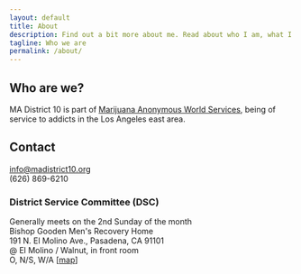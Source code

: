 ```yaml
---
layout: default
title: About
description: Find out a bit more about me. Read about who I am, what I do and what are my passions.
tagline: Who we are
permalink: /about/
---
```


## Who are we?

MA District 10 is part of [Marijuana Anonymous World Services](https://www.marijuana-anonymous.org), being of service to addicts in the Los Angeles east area.

## Contact
<a title="eMail MA District 10" href="mailto:info@madistrict10.org" style="color:inherit; opacity:inherit">info@madistrict10.org</a>  
(626) 869-6210

### District Service Committee (DSC)

 Generally meets on the 2nd Sunday of the month  
 Bishop Gooden Men's Recovery Home  
 191 N. El Molino Ave., Pasadena, CA 91101  
 @ El Molino / Walnut, in front room  
 O, N/S, W/A [<a href="http://maps.google.com/maps?fb=1&amp;gl=us&amp;daddr=The+Gooden+Center,+191+N.+El+Molino+Ave.,+Pasadena,+CA+91101&amp;ct=directions-to&amp;z=15" title="Get Directions">map</a>]

